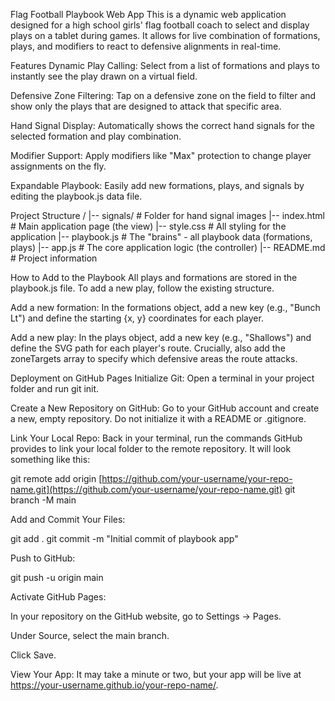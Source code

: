 Flag Football Playbook Web App
This is a dynamic web application designed for a high school girls' flag football coach to select and display plays on a tablet during games. It allows for live combination of formations, plays, and modifiers to react to defensive alignments in real-time.

Features
Dynamic Play Calling: Select from a list of formations and plays to instantly see the play drawn on a virtual field.

Defensive Zone Filtering: Tap on a defensive zone on the field to filter and show only the plays that are designed to attack that specific area.

Hand Signal Display: Automatically shows the correct hand signals for the selected formation and play combination.

Modifier Support: Apply modifiers like "Max" protection to change player assignments on the fly.

Expandable Playbook: Easily add new formations, plays, and signals by editing the playbook.js data file.

Project Structure
/
|-- signals/          # Folder for hand signal images
|-- index.html        # Main application page (the view)
|-- style.css         # All styling for the application
|-- playbook.js       # The "brains" - all playbook data (formations, plays)
|-- app.js            # The core application logic (the controller)
|-- README.md         # Project information

How to Add to the Playbook
All plays and formations are stored in the playbook.js file. To add a new play, follow the existing structure.

Add a new formation: In the formations object, add a new key (e.g., "Bunch Lt") and define the starting {x, y} coordinates for each player.

Add a new play: In the plays object, add a new key (e.g., "Shallows") and define the SVG path for each player's route. Crucially, also add the zoneTargets array to specify which defensive areas the route attacks.

Deployment on GitHub Pages
Initialize Git: Open a terminal in your project folder and run git init.

Create a New Repository on GitHub: Go to your GitHub account and create a new, empty repository. Do not initialize it with a README or .gitignore.

Link Your Local Repo: Back in your terminal, run the commands GitHub provides to link your local folder to the remote repository. It will look something like this:

git remote add origin [https://github.com/your-username/your-repo-name.git](https://github.com/your-username/your-repo-name.git)
git branch -M main

Add and Commit Your Files:

git add .
git commit -m "Initial commit of playbook app"

Push to GitHub:

git push -u origin main

Activate GitHub Pages:

In your repository on the GitHub website, go to Settings -> Pages.

Under Source, select the main branch.

Click Save.

View Your App: It may take a minute or two, but your app will be live at https://your-username.github.io/your-repo-name/.
